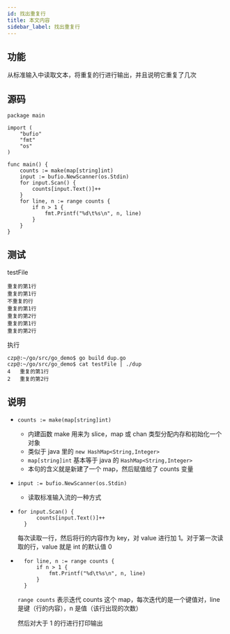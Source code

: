 ```yaml
---
id: 找出重复行
title: 本文内容
sidebar_label: 找出重复行
---
```




## 功能

从标准输入中读取文本，将重复的行进行输出，并且说明它重复了几次



## 源码

```
package main

import (
	"bufio"
	"fmt"
	"os"
)

func main() {
	counts := make(map[string]int)
	input := bufio.NewScanner(os.Stdin)
	for input.Scan() {
		counts[input.Text()]++
	}
	for line, n := range counts {
		if n > 1 {
			fmt.Printf("%d\t%s\n", n, line)
		}
	}
}

```



## 测试

testFile

```
重复的第1行
重复的第1行
不重复的行
重复的第1行
重复的第2行
重复的第1行
重复的第2行

```

执行

```
czp@:~/go/src/go_demo$ go build dup.go
czp@:~/go/src/go_demo$ cat testFile | ./dup
4	重复的第1行
2	重复的第2行
```



## 说明

- `counts := make(map[string]int)`

  - 内建函数 make 用来为 slice，map 或 chan 类型分配内存和初始化一个对象
  - 类似于 java 里的 `new HashMap<String,Integer>`
  -  `map[string]int` 基本等于 java 的 `HashMap<String,Integer>`
  - 本句的含义就是新建了一个 map，然后赋值给了 counts 变量

- `input := bufio.NewScanner(os.Stdin)`

  - 读取标准输入流的一种方式

- ```
  for input.Scan() {
  		counts[input.Text()]++
  	}
  ```

  每次读取一行，然后将行的内容作为 key，对 value 进行加 1。对于第一次读取的行，value 就是 int 的默认值 0 

- ```
  	for line, n := range counts {
  		if n > 1 {
  			fmt.Printf("%d\t%s\n", n, line)
  		}
  	}
  ```

  `range counts` 表示迭代 counts 这个 map，每次迭代的是一个键值对，line 是键（行的内容），n 是值（该行出现的次数）

  然后对大于 1 的行进行打印输出

  